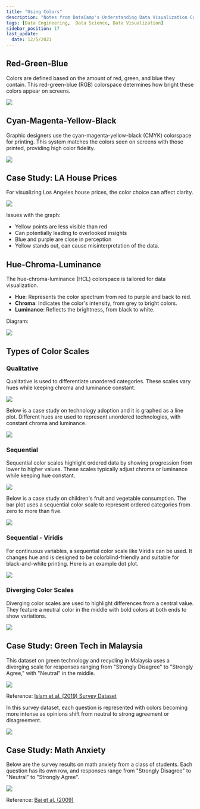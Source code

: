 ```yaml
---
title: "Using Colors"
description: "Notes from DataCamp's Understanding Data Visualization Course"
tags: [Data Engineering,  Data Science, Data Visualization]
sidebar_position: 17
last_update:
  date: 12/5/2021
---
```



## Red-Green-Blue

Colors are defined based on the amount of red, green, and blue they contain. This red-green-blue (RGB) colorspace determines how bright these colors appear on screens.

<div class='img-center'>

![](/img/docs/colorspaces-rgb.png)

</div>


## Cyan-Magenta-Yellow-Black

Graphic designers use the cyan-magenta-yellow-black (CMYK) colorspace for printing. This system matches the colors seen on screens with those printed, providing high color fidelity.

<div class='img-center'>

![](/img/docs/colorspaces-cmyb.png)

</div>


## Case Study: LA House Prices

For visualizing Los Angeles house prices, the color choice can affect clarity.

<div class='img-center'>

![](/img/docs/casestudy-la-house-prices-color-issssueeee.png)

</div>

Issues with the graph: 

- Yellow points are less visible than red
- Can potentially leading to overlooked insights
- Blue and purple are close in perception
- Yellow stands out, can cause misinterpretation of the data.

## Hue-Chroma-Luminance

The hue-chroma-luminance (HCL) colorspace is tailored for data visualization. 

- **Hue**: Represents the color spectrum from red to purple and back to red.
- **Chroma**: Indicates the color's intensity, from grey to bright colors.
- **Luminance**: Reflects the brightness, from black to white.

Diagram:

<div class='img-center'>

![](/img/docs/colorss-hue-chroma-luminanceee.png)

</div>


## Types of Color Scales

### Qualitative 

Qualitative is used to differentiate unordered categories. These scales vary hues while keeping chroma and luminance constant.

<div class='img-center'>

![](/img/docs/color-scales-qualitative.png)

</div>

Below is a case study on technology adoption and it is graphed as a line plot. Different hues are used to represent unordered technologies, with constant chroma and luminance.

<div class='img-center'>

![](/img/docs/color-scales-qualitative-tech-adoption-usaaa.png)

</div>


### Sequential 

Sequential color scales highlight ordered data by showing progression from lower to higher values. These scales typically adjust chroma or luminance while keeping hue constant.

<div class='img-center'>

![](/img/docs/color-scales-sequential.png)

</div>

Below is a case study on children's fruit and vegetable consumption. The bar plot uses a sequential color scale to represent ordered categories from zero to more than five.

<div class='img-center'>

![](/img/docs/color-scales-sequential-fruit-veg-consumption-children.png)

</div>


### Sequential - Viridis

For continuous variables, a sequential color scale like Viridis can be used. It changes hue and is designed to be colorblind-friendly and suitable for black-and-white printing. Here is an example dot plot. 

<div class='img-center'>

![](/img/docs/color-scales-sequential-viridissss.png)

</div>


### Diverging Color Scales

Diverging color scales are used to highlight differences from a central value. They feature a neutral color in the middle with bold colors at both ends to show variations.

<div class='img-center'>

![](/img/docs/color-scales-diverging-scaless.png)

</div>

## Case Study: Green Tech in Malaysia

This dataset on green technology and recycling in Malaysia uses a diverging scale for responses ranging from "Strongly Disagree" to "Strongly Agree," with "Neutral" in the middle.

<div class='img-center'>

![](/img/docs/case-study-green-tech-in-my.png) 

</div>

Reference: [Islam et al. (2019) Survey Dataset](http://dx.doi.org/10.17632/wggvryfhsk.1)


In this survey dataset, each question is represented with colors becoming more intense as opinions shift from neutral to strong agreement or disagreement.

<div class='img-center'>

![](/img/docs/case-study-green-tech-in-my-using-diverging-color-scale.png)

</div>


## Case Study: Math Anxiety

Below are the survey results on math anxiety from a class of students. Each question has its own row, and responses range from "Strongly Disagree" to "Neutral" to "Strongly Agree".

<div class='img-center'>

![](/img/docs/case-study-math-anxiety-diverging-scalesss.png)

</div>

Reference: [Bai et al. (2009)](https://www.rdocumentation.org/packages/likert/topics/mass)